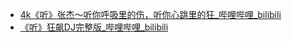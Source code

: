 - [4k《听》张杰～听你呼吸里的伤，听你心跳里的狂_哔哩哔哩_bilibili](https://www.bilibili.com/video/BV16M411w7do/)
- [《听》狂飙DJ完整版_哔哩哔哩_bilibili](https://www.bilibili.com/video/BV1Hz4y1e7Df/)
